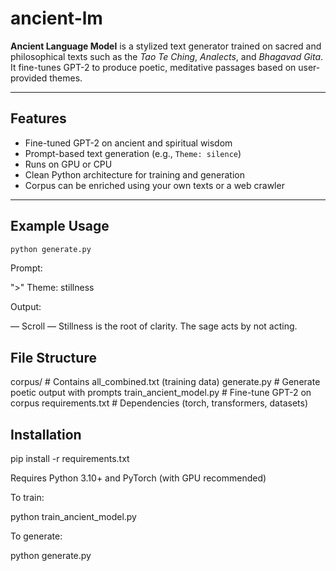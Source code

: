 # ancient-lm

**Ancient Language Model** is a stylized text generator trained on sacred and philosophical texts such as the *Tao Te Ching*, *Analects*, and *Bhagavad Gita*.  
It fine-tunes GPT-2 to produce poetic, meditative passages based on user-provided themes.

---

## Features

- Fine-tuned GPT-2 on ancient and spiritual wisdom
- Prompt-based text generation (e.g., `Theme: silence`)
- Runs on GPU or CPU
- Clean Python architecture for training and generation
- Corpus can be enriched using your own texts or a web crawler

---

## Example Usage

```bash
python generate.py
```

Prompt:

">" Theme: stillness

Output:

— Scroll —
Stillness is the root of clarity. The sage acts by not acting.



## File Structure

corpus/                 # Contains all_combined.txt (training data)
generate.py             # Generate poetic output with prompts
train_ancient_model.py  # Fine-tune GPT-2 on corpus
requirements.txt        # Dependencies (torch, transformers, datasets)



## Installation

pip install -r requirements.txt

Requires Python 3.10+ and PyTorch (with GPU recommended)

To train:

python train_ancient_model.py

To generate:

python generate.py


